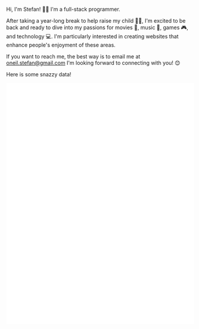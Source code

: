 
<!-- If you're using "main" as default branch -->

Hi, I'm Stefan! 👋🏼 I'm a full-stack programmer. 

After taking a year-long break to help raise my child 👶🏼, I'm excited to be back and ready to dive into my passions for movies 🎥, music 🎵, games 🎮, and technology 💻. I'm particularly interested in creating websites that enhance people's enjoyment of these areas.

If you want to reach me, the best way is to email me at oneil.stefan@gmail.com I'm looking forward to connecting with you! 😊

Here is some snazzy data!

![Metrics](https://github.com/bluebot08/bluebot08/blob/main/github-metrics.svg)

